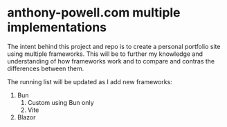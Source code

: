 # anthony-powell.com multiple implementations

The intent behind this project and repo is to create a personal portfolio site using multiple frameworks.
This will be to further my knowledge and understanding of how frameworks work and to compare and contras the differences between them.

The running list will be updated as I add new frameworks:

1. Bun
   1. Custom using Bun only
   2. Vite
2. Blazor
